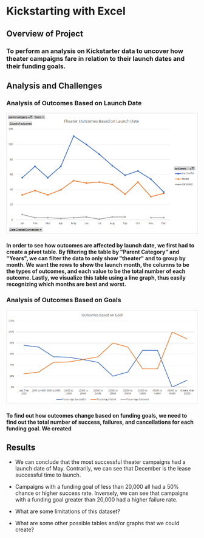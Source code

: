 # Kickstarting with Excel

## Overview of Project

### To perform an analysis on Kickstarter data to uncover how theater campaigns fare in relation to their launch dates and their funding goals.

## Analysis and Challenges

### Analysis of Outcomes Based on Launch Date
![Theater_Outcomes_vs_Launch_Date](resources/Theater_Outcomes_vs_Launch.png)

#### In order to see how outcomes are affected by launch date, we first had to create a pivot table. By filtering the table by "Parent Category" and "Years", we can filter the data to only show "theater" and to group by month. We want the rows to show the launch month, the columns to be the types of outcomes, and each value to be the total number of each outcome. Lastly, we visualize this table using a line graph, thus easily recognizing which months are best and worst.

### Analysis of Outcomes Based on Goals
![Outcomes_vs_Goals](resources/Outcomes_vs_Goals.png)

#### To find out how outcomes change based on funding goals, we need to find out the total number of success, failures, and cancellations for each funding goal. We created 

## Results

- We can conclude that the most successful theater campaigns had a launch date of May. Contrarily, we can see that December is the lease successful time to launch.

- Campaigns with a funding goal of less than 20,000 all had a 50% chance or higher success rate. Inversely, we can see that campaigns with a funding goal greater than 20,000 had a higher failure rate.

- What are some limitations of this dataset?

- What are some other possible tables and/or graphs that we could create?
